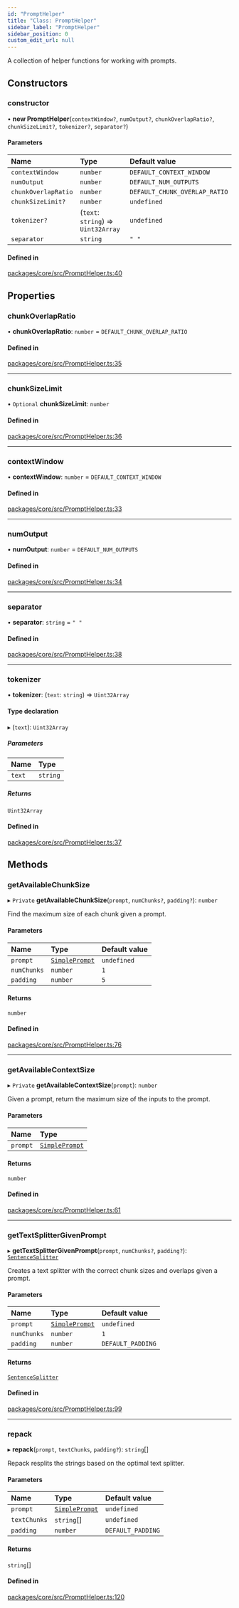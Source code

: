 ```yaml
---
id: "PromptHelper"
title: "Class: PromptHelper"
sidebar_label: "PromptHelper"
sidebar_position: 0
custom_edit_url: null
---
```


A collection of helper functions for working with prompts.

## Constructors

### constructor

• **new PromptHelper**(`contextWindow?`, `numOutput?`, `chunkOverlapRatio?`, `chunkSizeLimit?`, `tokenizer?`, `separator?`)

#### Parameters

| Name                | Type                                | Default value                 |
| :------------------ | :---------------------------------- | :---------------------------- |
| `contextWindow`     | `number`                            | `DEFAULT_CONTEXT_WINDOW`      |
| `numOutput`         | `number`                            | `DEFAULT_NUM_OUTPUTS`         |
| `chunkOverlapRatio` | `number`                            | `DEFAULT_CHUNK_OVERLAP_RATIO` |
| `chunkSizeLimit?`   | `number`                            | `undefined`                   |
| `tokenizer?`        | (`text`: `string`) => `Uint32Array` | `undefined`                   |
| `separator`         | `string`                            | `" "`                         |

#### Defined in

[packages/core/src/PromptHelper.ts:40](https://github.com/run-llama/LlamaIndexTS/blob/f0be933/packages/core/src/PromptHelper.ts#L40)

## Properties

### chunkOverlapRatio

• **chunkOverlapRatio**: `number` = `DEFAULT_CHUNK_OVERLAP_RATIO`

#### Defined in

[packages/core/src/PromptHelper.ts:35](https://github.com/run-llama/LlamaIndexTS/blob/f0be933/packages/core/src/PromptHelper.ts#L35)

---

### chunkSizeLimit

• `Optional` **chunkSizeLimit**: `number`

#### Defined in

[packages/core/src/PromptHelper.ts:36](https://github.com/run-llama/LlamaIndexTS/blob/f0be933/packages/core/src/PromptHelper.ts#L36)

---

### contextWindow

• **contextWindow**: `number` = `DEFAULT_CONTEXT_WINDOW`

#### Defined in

[packages/core/src/PromptHelper.ts:33](https://github.com/run-llama/LlamaIndexTS/blob/f0be933/packages/core/src/PromptHelper.ts#L33)

---

### numOutput

• **numOutput**: `number` = `DEFAULT_NUM_OUTPUTS`

#### Defined in

[packages/core/src/PromptHelper.ts:34](https://github.com/run-llama/LlamaIndexTS/blob/f0be933/packages/core/src/PromptHelper.ts#L34)

---

### separator

• **separator**: `string` = `" "`

#### Defined in

[packages/core/src/PromptHelper.ts:38](https://github.com/run-llama/LlamaIndexTS/blob/f0be933/packages/core/src/PromptHelper.ts#L38)

---

### tokenizer

• **tokenizer**: (`text`: `string`) => `Uint32Array`

#### Type declaration

▸ (`text`): `Uint32Array`

##### Parameters

| Name   | Type     |
| :----- | :------- |
| `text` | `string` |

##### Returns

`Uint32Array`

#### Defined in

[packages/core/src/PromptHelper.ts:37](https://github.com/run-llama/LlamaIndexTS/blob/f0be933/packages/core/src/PromptHelper.ts#L37)

## Methods

### getAvailableChunkSize

▸ `Private` **getAvailableChunkSize**(`prompt`, `numChunks?`, `padding?`): `number`

Find the maximum size of each chunk given a prompt.

#### Parameters

| Name        | Type                               | Default value |
| :---------- | :--------------------------------- | :------------ |
| `prompt`    | [`SimplePrompt`](../#simpleprompt) | `undefined`   |
| `numChunks` | `number`                           | `1`           |
| `padding`   | `number`                           | `5`           |

#### Returns

`number`

#### Defined in

[packages/core/src/PromptHelper.ts:76](https://github.com/run-llama/LlamaIndexTS/blob/f0be933/packages/core/src/PromptHelper.ts#L76)

---

### getAvailableContextSize

▸ `Private` **getAvailableContextSize**(`prompt`): `number`

Given a prompt, return the maximum size of the inputs to the prompt.

#### Parameters

| Name     | Type                               |
| :------- | :--------------------------------- |
| `prompt` | [`SimplePrompt`](../#simpleprompt) |

#### Returns

`number`

#### Defined in

[packages/core/src/PromptHelper.ts:61](https://github.com/run-llama/LlamaIndexTS/blob/f0be933/packages/core/src/PromptHelper.ts#L61)

---

### getTextSplitterGivenPrompt

▸ **getTextSplitterGivenPrompt**(`prompt`, `numChunks?`, `padding?`): [`SentenceSplitter`](SentenceSplitter.md)

Creates a text splitter with the correct chunk sizes and overlaps given a prompt.

#### Parameters

| Name        | Type                               | Default value     |
| :---------- | :--------------------------------- | :---------------- |
| `prompt`    | [`SimplePrompt`](../#simpleprompt) | `undefined`       |
| `numChunks` | `number`                           | `1`               |
| `padding`   | `number`                           | `DEFAULT_PADDING` |

#### Returns

[`SentenceSplitter`](SentenceSplitter.md)

#### Defined in

[packages/core/src/PromptHelper.ts:99](https://github.com/run-llama/LlamaIndexTS/blob/f0be933/packages/core/src/PromptHelper.ts#L99)

---

### repack

▸ **repack**(`prompt`, `textChunks`, `padding?`): `string`[]

Repack resplits the strings based on the optimal text splitter.

#### Parameters

| Name         | Type                               | Default value     |
| :----------- | :--------------------------------- | :---------------- |
| `prompt`     | [`SimplePrompt`](../#simpleprompt) | `undefined`       |
| `textChunks` | `string`[]                         | `undefined`       |
| `padding`    | `number`                           | `DEFAULT_PADDING` |

#### Returns

`string`[]

#### Defined in

[packages/core/src/PromptHelper.ts:120](https://github.com/run-llama/LlamaIndexTS/blob/f0be933/packages/core/src/PromptHelper.ts#L120)
